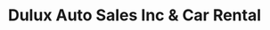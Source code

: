 ---
title: "Dulux Auto Sales Inc & Car Rental"
url: /hollywood/dulux-auto-sales-inc-and-car-rental/
shop: car repair
---